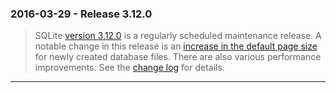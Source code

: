 ### 2016\-03\-29 \- Release 3\.12\.0


> SQLite [version 3\.12\.0](releaselog/3_12_0.html) is a regularly scheduled maintenance release.
>  A notable change in this release is an
>  [increase in the default page size](pgszchng2016.html) for newly created database files.
>  There are also various performance improvements.
>  See the [change log](releaselog/3_12_0.html) for details.



---

